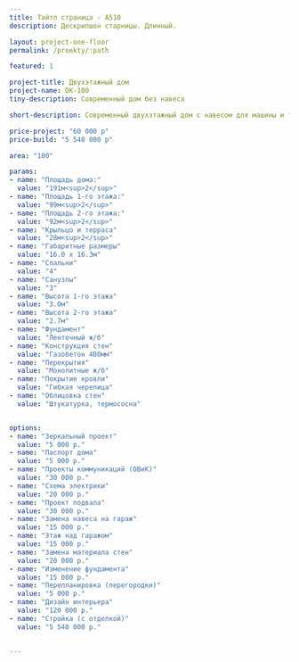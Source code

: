 ```yaml
---
title: Тайтл страница - А510
description: Дескрипшон старницы. Длинный.

layout: project-one-floor
permalink: /proekty/:path

featured: 1

project-title: Двухэтажный дом
project-name: DK-100
tiny-description: Современный дом без навеса

short-description: Современный двухэтажный дом с навесом для машины и террасой. Просторная гостиная позволит собраться всей семьей за праздничным столом, а после вкусного ужина выйти на террасу, завернуться в плед, пить горячий чай и любоваться красивым видом на сад.

price-project: "60 000 р"
price-build: "5 540 000 р"

area: "100"

params:
- name: "Площадь дома:"
  value: "191м<sup>2</sup>"
- name: "Площадь 1-го этажа:"
  value: "99м<sup>2</sup>"
- name: "Площадь 2-го этажа:"
  value: "92м<sup>2</sup>"
- name: "Крыльцо и терраса"
  value: "28м<sup>2</sup>"
- name: "Габаритные размеры"
  value: "16.0 x 16.3м"
- name: "Спальни"
  value: "4"
- name: "Санузлы"
  value: "3"
- name: "Высота 1-го этажа"
  value: "3.0м"
- name: "Высота 2-го этажа"
  value: "2.7м"
- name: "Фундамент"
  value: "Ленточный ж/б"
- name: "Конструкция стен"
  value: "Газобетон 400мм"
- name: "Перекрытия"
  value: "Монолитные ж/б"
- name: "Покрытие кровли"
  value: "Гибкая черепица"
- name: "Облицовка стен"
  value: "Штукатурка, термососна"


options:
- name: "Зеркальный проект"
  value: "5 000 р."
- name: "Паспорт дома"
  value: "5 000 р."
- name: "Проекты коммуникаций (ОВиК)"
  value: "30 000 р."
- name: "Схема электрики"
  value: "20 000 р."
- name: "Проект подвала"
  value: "30 000 р."
- name: "Замена навеса на гараж"
  value: "15 000 р."
- name: "Этаж над гаражом"
  value: "15 000 р."
- name: "Замена материала стен"
  value: "20 000 р."
- name: "Изменение фундамента"
  value: "15 000 р."
- name: "Перепланировка (перегородки)"
  value: "5 000 р."
- name: "Дизайн интерьера"
  value: "120 000 р."
- name: "Стройка (с отделкой)"
  value: "5 540 000 р."

  
---
```

